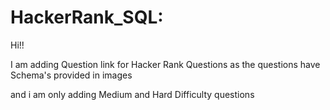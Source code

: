 # HackerRank_SQL:

Hi!!

I am adding Question link for Hacker Rank Questions as the questions have Schema's provided in images 

and i am only adding Medium and Hard Difficulty questions 

